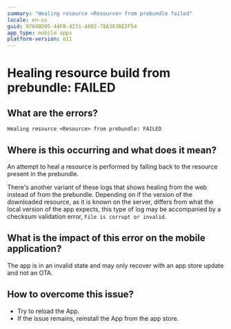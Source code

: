 ```yaml
---
summary: "Healing resource <Resource> from prebundle failed"
locale: en-us
guid: 9784BD95-44FB-4231-A892-78A363BE2F54
app_type: mobile apps
platform-version: o11
---
```


# Healing resource build from prebundle: FAILED

## What are the errors?

``Healing resource <Resource> from prebundle: FAILED``

## Where is this occurring and what does it mean?

An attempt to heal a resource is performed by falling back to the resource present in the prebundle.

There's another variant of these logs that shows healing from the web instead of from the prebundle. Depending on if the version of the downloaded resource, as it is known on the server, differs from what the local version of the app expects, this type of log may be accompanied by a checksum validation error, ``File is corrupt or invalid``.

## What is the impact of this error on the mobile application?

The app is in an invalid state and may only recover with an app store update and not an OTA. 

## How to overcome this issue?

* Try to reload the App. 
* If the issue remains, reinstall the App from the app store.




